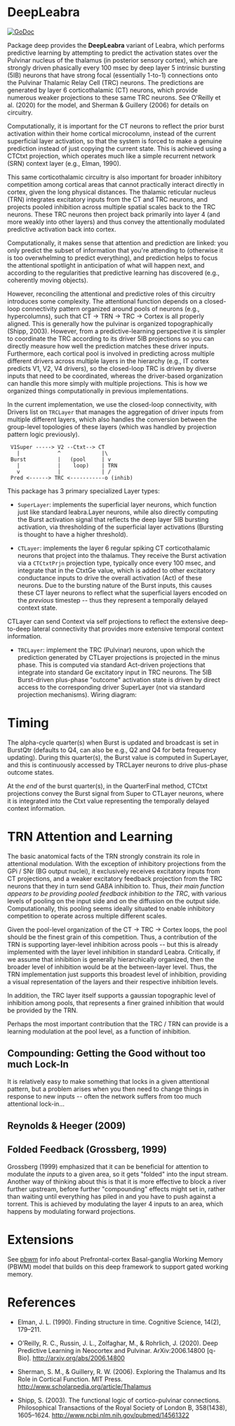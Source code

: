 # DeepLeabra

[![GoDoc](https://godoc.org/github.com/emer/leabra/deep?status.svg)](https://godoc.org/github.com/emer/leabra/deep)

Package deep provides the **DeepLeabra** variant of Leabra, which performs predictive learning by attempting to predict the activation states over the Pulvinar nucleus of the thalamus (in posterior sensory cortex), which are strongly driven phasically every 100 msec by deep layer 5 intrinsic bursting (5IB) neurons that have strong focal (essentially 1-to-1) connections onto the Pulvinar Thalamic Relay Cell (TRC) neurons.  The predictions are generated by layer 6 corticothalamic (CT) neurons, which provide numerous weaker projections to these same TRC neurons.  See O'Reilly et al. (2020) for the model, and Sherman & Guillery (2006) for details on circuitry.

Computationally, it is important for the CT neurons to reflect the prior burst activation within their home cortical microcolumn, instead of the current superficial layer activation, so that the system is forced to make a genuine prediction instead of just copying the current state.  This is achieved using a CTCtxt projection, which operates much like a simple recurrent network (SRN) context layer (e.g., Elman, 1990).

This same corticothalamic circuitry is also important for broader inhibitory competition among cortical areas that cannot practically interact directly in cortex, given the long physical distances.  The thalamic reticular nucleus (TRN) integrates excitatory inputs from the CT and TRC neurons, and projects pooled inhibition across multiple spatial scales back to the TRC neurons.  These TRC neurons then project back primarily into layer 4 (and more weakly into other layers) and thus convey the attentionally modulated predictive activation back into cortex.

Computationally, it makes sense that attention and prediction are linked: you only predict the subset of information that you're attending to (otherwise it is too overwhelming to predict everything), and prediction helps to focus the attentional spotlight in anticipation of what will happen next, and according to the regularities that predictive learning has discovered (e.g., coherently moving objects).

However, reconciling the attentional and predictive roles of this circuitry introduces some complexity.  The attentional function depends on a closed-loop connectivity pattern organized around pools of neurons (e.g., hypercolumns), such that CT -> TRN -> TRC -> Cortex is all properly aligned.  This is generally how the pulvinar is organized topographically (Shipp, 2003).  However, from a predictive-learning perspective it is simpler to coordinate the TRC according to its driver 5IB projections so you can directly measure how well the prediction matches these driver inputs.  Furthermore, each cortical pool is involved in predicting across multiple different drivers across multiple layers in the hierarchy (e.g., IT cortex predicts V1, V2, V4 drivers), so the closed-loop TRC is driven by diverse inputs that need to be coordinated, whereas the driver-based organization can handle this more simply with multiple projections.  This is how we organized things computationally in previous implementations.

In the current implementation, we use the closed-loop connectivity, with Drivers list on `TRCLayer` that manages the aggregation of driver inputs from multiple different layers, which also handles the conversion between the group-level topologies of these layers (which was handled by projection pattern logic previously).

```
 V1Super -----> V2 --Ctxt--> CT
   |            ^             |\
 Burst          |   (pool     | v
   |            |    loop)    | TRN
   v            |             | /
 Pred <------> TRC <-----------o (inhib)
```


This package has 3 primary specialized Layer types:

* `SuperLayer`: implements the superficial layer neurons, which function just like standard leabra.Layer neurons, while also directly computing the Burst activation signal that reflects the deep layer 5IB bursting activation, via thresholding of the superficial layer activations (Bursting is thought to have a higher threshold).

* `CTLayer`: implements the layer 6 regular spiking CT corticothalamic neurons that project into the thalamus.  They receive the Burst activation via a `CTCtxtPrjn` projection type, typically once every 100 msec, and integrate that in the CtxtGe value, which is added to other excitatory conductance inputs to drive the overall activation (Act) of these neurons. Due to the bursting nature of the Burst inputs, this causes these CT layer neurons to reflect what the superficial layers encoded on the *previous* timestep -- thus they represent a temporally delayed context state.

CTLayer can send Context via self projections to reflect the extensive deep-to-deep lateral connectivity that provides more extensive temporal context information.

* `TRCLayer`: implement the TRC (Pulvinar) neurons, upon which the prediction generated by CTLayer projections is projected in the minus phase.  This is computed via standard Act-driven projections that integrate into standard Ge excitatory input in TRC neurons.  The 5IB Burst-driven plus-phase "outcome" activation state is driven by direct access to the corresponding driver SuperLayer (not via standard projection mechanisms). 
Wiring diagram:

# Timing

The alpha-cycle quarter(s) when Burst is updated and broadcast is set in BurstQtr (defaults to Q4, can also be e.g., Q2 and Q4 for beta frequency updating). During this quarter(s), the Burst value is computed in SuperLayer, and this is continuously accessed by TRCLayer neurons to drive plus-phase outcome states.

At the *end* of the burst quarter(s), in the QuarterFinal method, CTCtxt projections convey the Burst signal from Super to CTLayer neurons, where it is integrated into the Ctxt value representing the temporally delayed context information. 

# TRN Attention and Learning

The basic anatomical facts of the TRN strongly constrain its role in attentional modulation.  With the exception of inhibitory projections from the GPi / SNr (BG output nuclei), it exclusively receives excitatory inputs from CT projections, and a weaker excitatory feedback projection from the TRC neurons that they in turn send GABA inhibition to.  Thus, *their main function appears to be providing pooled feedback inhibition to the TRC*, with various levels of pooling on the input side and on the diffusion on the output side.  Computationally, this pooling seems ideally situated to enable inhibitory competition to operate across multiple different scales.

Given the pool-level organization of the CT -> TRC -> Cortex loops, the pool should be the finest grain of this competition.  Thus, a contribution of the TRN is supporting layer-level inhibition across pools -- but this is already implemented with the layer level inhibition in standard Leabra.  Critically, if we assume that inhibition is generally hierarchically organized, then the broader level of inhibition would be at the between-layer level.  Thus, the TRN implementation just supports this broadest level of inhibition, providing a visual representation of the layers and their respective inhibition levels.

In addition, the TRC layer itself supports a gaussian topographic level of inhibition among pools, that represents a finer grained inhibition that would be provided by the TRN.

Perhaps the most important contribution that the TRC / TRN can provide is a learning modulation at the pool level, as a function of inhibition.

## Compounding: Getting the Good without too much Lock-In

It is relatively easy to make something that locks in a given attentional pattern, but a problem arises when you then need to change things in response to new inputs -- often the network suffers from too much attentional lock-in...


## Reynolds & Heeger (2009)


## Folded Feedback (Grossberg, 1999)

Grossberg (1999) emphasized that it can be beneficial for attention to modulate the *inputs* to a given area, so it gets "folded" into the input stream.  Another way of thinking about this is that it is more effective to block a river further upstream, before further "compounding" effects might set in, rather than waiting until everything has piled in and you have to push against a torrent.   This is achieved by modulating the layer 4 inputs to an area, which happens by modulating forward projections.




# Extensions

See [pbwm](https://github.com/emer/leabra/blob/master/pbwm) for info about Prefrontal-cortex Basal-ganglia Working Memory (PBWM) model that builds on this deep framework to support gated working memory.

# References

* Elman, J. L. (1990). Finding structure in time. Cognitive Science, 14(2), 179–211.

* O’Reilly, R. C., Russin, J. L., Zolfaghar, M., & Rohrlich, J. (2020). Deep Predictive Learning in Neocortex and Pulvinar. ArXiv:2006.14800 [q-Bio]. http://arxiv.org/abs/2006.14800

* Sherman, S. M., & Guillery, R. W. (2006). Exploring the Thalamus and Its Role in Cortical Function. MIT Press. http://www.scholarpedia.org/article/Thalamus

* Shipp, S. (2003). The functional logic of cortico-pulvinar connections. Philosophical Transactions of the Royal Society of London B, 358(1438), 1605–1624. http://www.ncbi.nlm.nih.gov/pubmed/14561322

